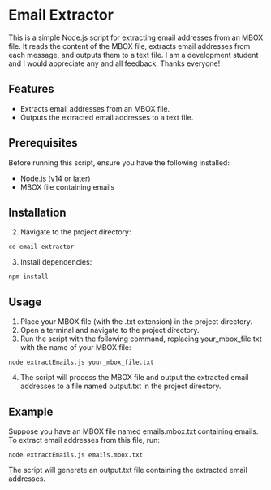 # Email Extractor

This is a simple Node.js script for extracting email addresses from an MBOX file. It reads the content of the MBOX file, extracts email addresses from each message, and outputs them to a text file. I am a development student and I would appreciate any and all feedback. Thanks everyone!

## Features

- Extracts email addresses from an MBOX file.
- Outputs the extracted email addresses to a text file.

## Prerequisites

Before running this script, ensure you have the following installed:

- [Node.js](https://nodejs.org/) (v14 or later)
- MBOX file containing emails

## Installation

2. Navigate to the project directory:
```
cd email-extractor
```

3. Install dependencies:
```
npm install
```
## Usage

1. Place your MBOX file (with the .txt extension) in the project directory.
2. Open a terminal and navigate to the project directory.
3. Run the script with the following command, replacing your_mbox_file.txt with the name of your MBOX file:
```
node extractEmails.js your_mbox_file.txt
```
4. The script will process the MBOX file and output the extracted email addresses to a file named output.txt in the project directory.


## Example
Suppose you have an MBOX file named emails.mbox.txt containing emails. To extract email addresses from this file, run:
```
node extractEmails.js emails.mbox.txt
```

The script will generate an output.txt file containing the extracted email addresses.

